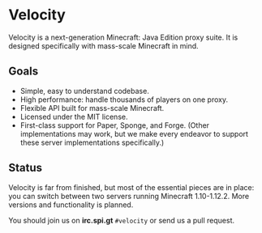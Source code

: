 # Velocity

Velocity is a next-generation Minecraft: Java Edition proxy suite. It is
designed specifically with mass-scale Minecraft in mind.

## Goals

* Simple, easy to understand codebase.
* High performance: handle thousands of players on one proxy.
* Flexible API built for mass-scale Minecraft.
* Licensed under the MIT license.
* First-class support for Paper, Sponge, and Forge. (Other implementations
  may work, but we make every endeavor to support these server implementations
  specifically.)

## Status

Velocity is far from finished, but most of the essential pieces are in place:
you can switch between two servers running Minecraft 1.10-1.12.2. More versions
and functionality is planned.

You should join us on **irc.spi.gt** `#velocity` or send us a pull request.
